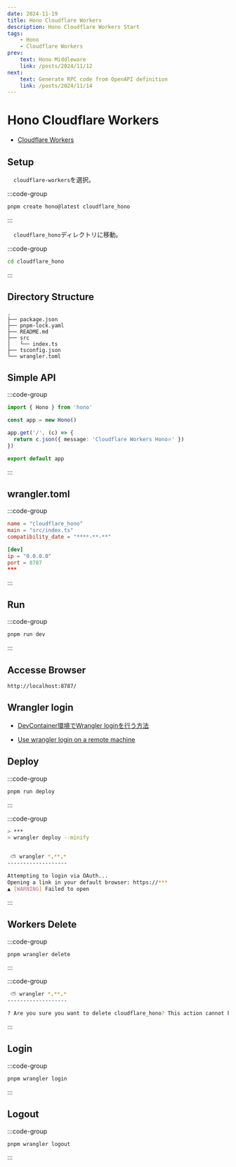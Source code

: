 ```yaml
---
date: 2024-11-19
title: Hono Cloudflare Workers
description: Hono Cloudflare Workers Start
tags: 
    - Hono
    - Cloudflare Workers
prev:
    text: Hono Middleware
    link: /posts/2024/11/12
next:
    text: Generate RPC code from OpenAPI definition
    link: /posts/2024/11/14
---
```


# Hono Cloudflare Workers

* [Cloudflare Workers](https://hono.dev/docs/getting-started/cloudflare-workers)

## Setup

&emsp;`cloudflare-workers`を選択。

:::code-group
```sh [pnpm]
pnpm create hono@latest cloudflare_hono
```
:::

&emsp;`cloudflare_hono`ディレクトリに移動。

:::code-group
```sh [pnpm]
cd cloudflare_hono
```
:::

## Directory Structure

```
.
├── package.json
├── pnpm-lock.yaml
├── README.md
├── src
│   └── index.ts
├── tsconfig.json
└── wrangler.toml
```

## Simple API

:::code-group
```ts [apps/cloudflare_hono/src/index.ts]
import { Hono } from 'hono'

const app = new Hono()

app.get('/', (c) => {
  return c.json({ message: 'Cloudflare Workers Hono🔥' })
})

export default app
```
:::

## wrangler.toml

:::code-group
```toml [wrangler.toml]
name = "cloudflare_hono"
main = "src/index.ts"
compatibility_date = "****-**-**"

[dev]
ip = "0.0.0.0"
port = 8787
***
```
:::

## Run

:::code-group
```sh [pnpm]
pnpm run dev
```
:::

## Accesse Browser
```
http://localhost:8787/
```

## Wrangler login

* [DevContainer環境でWrangler loginを行う方法](https://zenn.dev/frog/articles/f77b80a0d78497)

* [Use wrangler login on a remote machine](https://developers.cloudflare.com/workers/wrangler/commands/#use-wrangler-login-on-a-remote-machine)


## Deploy

:::code-group
```sh [pnpm]
pnpm run deploy
```
:::

:::code-group
```sh
> ***
> wrangler deploy --minify


 ⛅️ wrangler *.**.*
-------------------

Attempting to login via OAuth...
Opening a link in your default browser: https://***
▲ [WARNING] Failed to open
```
:::


## Workers Delete

:::code-group
```sh [pnpm]
pnpm wrangler delete
```
:::

:::code-group
```sh
 ⛅️ wrangler *.**.*
-------------------

? Are you sure you want to delete cloudflare_hono? This action cannot be undone. › (Y/n)
```
:::

## Login

:::code-group
```sh [pnpm]
pnpm wrangler login
```
:::

## Logout

:::code-group
```sh [pnpm]
pnpm wrangler logout
```
:::